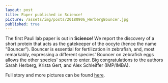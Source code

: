 ```yaml
---
layout: post
title: Paper published in Science!
picture: /assets/img/posts/20180906_HerbergBouncer.jpg
published: true
---
```

The first Pauli lab paper is out in **Science**! We report the discovery of a short protein that acts as the gatekeeper of the oocyte (hence the name "Bouncer"). Bouncer is essential for fertilization in zebrafish, and, most remarkably, expressing a different species' Bouncer on zebrafish eggs allows the other species' sperm to enter.
Big congratulations to the authors Sarah Herberg, Krista Gert, and Alex Schleiffer (IMP/IMBA). 

Full story and more pictures can be found [here](https://www.imp.ac.at/news/detail/article/bouncer-the-gate-keeper-of-the-egg-controls-sperm-entry/).
